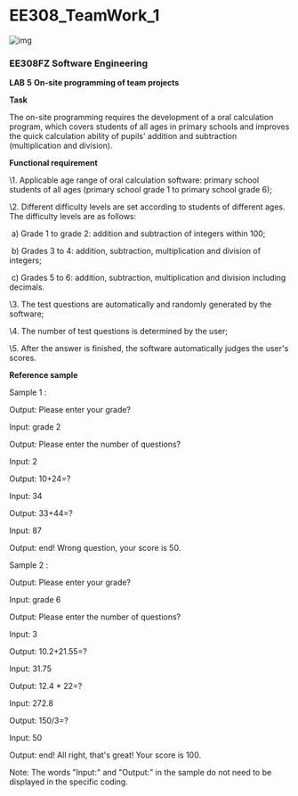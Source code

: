 # EE308_TeamWork_1
![img](file:///C:/Users/WDCLOV~1/AppData/Local/Temp/msohtmlclip1/01/clip_image002.gif)

###                                             **EE308FZ Software Engineering**

 

 

**LAB** **5** **On-site programming of team projects**

 

**Task**

The on-site programming requires the development of a oral calculation program, which covers students of all ages in primary schools and improves the quick calculation ability of pupils' addition and subtraction (multiplication and division).

**Functional requirement**

\1. Applicable age range of oral calculation software: primary school students of all ages (primary school grade 1 to primary school grade 6);

\2. Different difficulty levels are set according to students of different ages. The difficulty levels are as follows:

​		a) Grade 1 to grade 2: addition and subtraction of integers within 100;

​		b) Grades 3 to 4: addition, subtraction, multiplication and division of integers;

​		c) Grades 5 to 6: addition, subtraction, multiplication and division including decimals.

\3. The test questions are automatically and randomly generated by the software;

\4. The number of test questions is determined by the user;

\5. After the answer is finished, the software automatically judges the user's scores.

**Reference sample**

Sample 1 :

Output: Please enter your grade?

Input: grade 2

Output: Please enter the number of questions?

Input: 2

Output: 10+24=?

Input: 34

Output: 33+44=?

Input: 87

Output: end! Wrong question, your score is 50.

Sample 2 :

Output: Please enter your grade?

Input: grade 6

Output: Please enter the number of questions?

Input: 3

Output: 10.2+21.55=?

Input: 31.75

Output: 12.4 * 22=?

Input: 272.8

Output: 150/3=?

Input: 50

Output: end! All right, that's great! Your score is 100.

Note: The words "Input:" and "Output:" in the sample do not need to be displayed in the specific coding.
